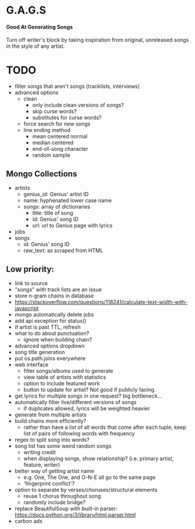 # G.A.G.S
#### Good At Generating Songs
Turn off writer's block by taking inspiration from original, unreleased songs in the style of any artist.

# TODO
- filter songs that aren't songs (tracklists, interviews)
- advanced options
    - clean
        - only include clean versions of songs?
        - skip curse words?
        - substitutes for curse words?
    - force search for new songs
    - line ending method
        - mean centered normal
        - median centered
        - end-of-song character
        - random sample

## Mongo Collections
- artists
    - genius_id: Genius' artist ID
    - name: hyphenated lower case name
    - songs: array of dictionaries
        - title: title of song
        - id: Genius' song ID
        - url: url to Genius page with lyrics
- jobs
- songs
    - id: Genius' song ID
    - raw_text: as scraped from HTML

## Low priority:
- link to source
- "songs" with track lists are an issue
- store n-gram chains in database
- https://stackoverflow.com/questions/118241/calculate-text-width-with-javascript
- mongo automatically delete jobs
- add api exception for status()
- if artist is past TTL, refresh
- what to do about punctuation?
    - ignore when building chain?
- advanced options dropdown
- song title generation
- put os.path.joins everywhere
- web interface
    - filter songs/albums used to generate
    - view table of artists with statistics
    - option to include featured work
    - button to update for artist? Not good if publicly facing.
- get lyrics for multiple songs in one request? big bottleneck...
- automatically filter live/different versions of songs
    - if duplicates allowed, lyrics will be weighted heavier
- generate from multiple artists
- build chains more efficiently? 
    - rather than have a list of all words that come after each tuple, 
      keep list of pairs of following words with frequency
- regex to split song into words?
- song list has some weird random songs
    - writing credit
    - when displaying songs, show relationship? (i.e. primary artist, feature, writer)
- better way of getting artist name
    - e.g. One, The One, and O-N-E all go to the same page
    - 'fingerprint conflict'?
- option to separate by verses/choruses/structural elements
    - reuse 1 chorus throughout song
    - randomly include bridge?
- replace BeautifulSoup with built-in parser: https://docs.python.org/3/library/html.parser.html
- carbon ads

